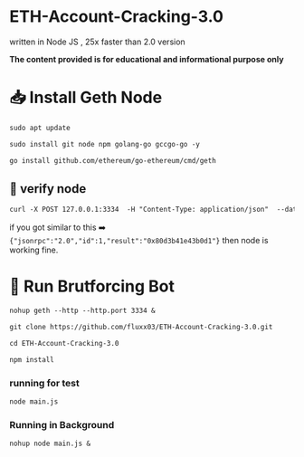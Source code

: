 #  ETH-Account-Cracking-3.0 

written in Node JS , 25x faster than 2.0 version

**The content provided is for educational and informational purpose only**


# :inbox_tray: Install Geth Node

```diff
sudo apt update

sudo install git node npm golang-go gccgo-go -y

go install github.com/ethereum/go-ethereum/cmd/geth
```
## :test_tube: verify node

```diff
curl -X POST 127.0.0.1:3334  -H "Content-Type: application/json"  --data  ' { "jsonrpc": "2.0", "method": "eth_getBalance", "params": ["0x34a45419f5fb329aa948Fa3C50bd150Cae0D50c8", "latest"], "id": 1 } '

```

if you got similar to this :arrow_right: `{"jsonrpc":"2.0","id":1,"result":"0x80d3b41e43b0d1"}` then node is working fine.

# :robot: Run Brutforcing Bot 
```diff
nohup geth --http --http.port 3334 &

git clone https://github.com/fluxx03/ETH-Account-Cracking-3.0.git

cd ETH-Account-Cracking-3.0

npm install
```
### running for test

```diff
node main.js
```
### Running in Background
```dnf
nohup node main.js &
```



